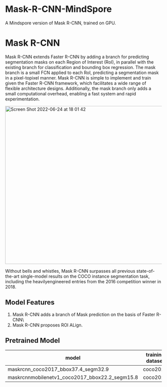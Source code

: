 # Mask-R-CNN-MindSpore
A Mindspore version of Mask R-CNN, trained on GPU.

# Mask R-CNN

Mask R-CNN extends Faster R-CNN by adding a branch for predicting segmentation masks on each Region of Interest (RoI), in parallel with the existing branch for classification and bounding box regression. The mask branch is a small FCN applied to each RoI, predicting a segmentation mask in a pixel-topixel manner. Mask R-CNN is simple to implement and train given the Faster R-CNN framework, which facilitates a wide range of flexible architecture designs. Additionally, the mask branch only adds a small computational overhead, enabling a fast system and rapid experimentation. 

<img width="509" alt="Screen Shot 2022-06-24 at 18 01 42" src="https://user-images.githubusercontent.com/74909571/177951174-1b44b045-fd2f-4cf4-b9d2-6c5861a29f23.png">

Without bells and whistles, Mask R-CNN surpasses all previous state-of-the-art single-model results on the COCO instance segmentation task, including the heavilyengineered entries from the 2016 competition winner in 2018.

## Model Features
1. Mask R-CNN adds a branch of Mask prediction on the basis of Faster R-CNN\
2. Mask R-CNN proposes ROI ALign.

## Pretrained Model

|  model | training dataset | bbox | segm | ckpt |
|  ----  | ----  | ---- | ---- | ---- |
| maskrcnn_coco2017_bbox37.4_segm32.9 | coco2017 | 0.374 | 0.329 | checkpoint/maskrcnn_coco2017_acc32.9.ckpt |
| maskrcnnmobilenetv1_coco2017_bbox22.2_segm15.8 | coco2017 | 0.222 | 0.158 | checkpoint/maskrcnnmobilenetv1_coco2017_bbox24.00_segm21.5.ckpt |
